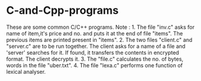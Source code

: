 # C-and-Cpp-programs
These are some common C/C++ programs.
Note : 1. The file "inv.c" asks for name of item,it's price and no. and puts it at the end of file "items". The previous items are 
printed present in "items". 
2. The two files "client.c" and "server.c" are to be run together. The client asks for a name of a file and 'server' searches for it. 
If found, it transfers the contents in encrypted format. The client decrypts it.
3. The "file.c" calculates the no. of bytes, words in the file "uber.txt".
4. The file "lexa.c" performs one function of lexical analyser.
